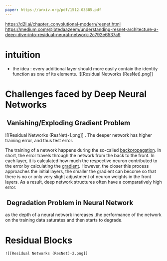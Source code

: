 ```yaml
---
paper: https://arxiv.org/pdf/1512.03385.pdf
---
```


https://d2l.ai/chapter_convolutional-modern/resnet.html
https://medium.com/@ibtedaazeem/understanding-resnet-architecture-a-deep-dive-into-residual-neural-network-2c792e6537a9
# intuition
- the idea : every additional layer should more easily contain the identity function as one of its elements.
![[Residual Networks (ResNet).png]]

# **Challenges faced by Deep Neural Networks**
##  **Vanishing/Exploding Gradient Problem**
![[Residual Networks (ResNet)-1.png]]
. The deeper network has higher training error, and thus test error.

The training of a network happens during the so-called [backpropagation](https://databasecamp.de/en/ml/backpropagation-basics). In short, the error travels through the network from the back to the front. In each layer, it is calculated how much the respective neuron contributed to the error by calculating the [gradient](https://databasecamp.de/en/ml/gradient-descent). However, the closer this process approaches the initial layers, the smaller the gradient can become so that there is no or only very slight adjustment of neuron weights in the front layers. As a result, deep network structures often have a comparatively high error.
##  Degradation Problem in Neural Network
as the depth of a neural network increases ,the performance of the network on the training data saturates and then starts to degrade.
# Residual Blocks
	![[Residual Networks (ResNet)-2.png]]